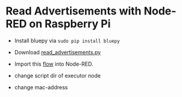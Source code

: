 # Read Advertisements with Node-RED on Raspberry Pi

* Install bluepy via  ```sudo pip install bluepy```
* Download [read_advertisements.py](https://github.com/MartMet/ATC_MiThermometer/blob/master/node-RED/read_advertisements.py)
* Import this [flow](https://github.com/MartMet/ATC_MiThermometer/blob/master/node-RED/flows.json) into Node-RED.

* change script dir of executor node 
* change mac-address
